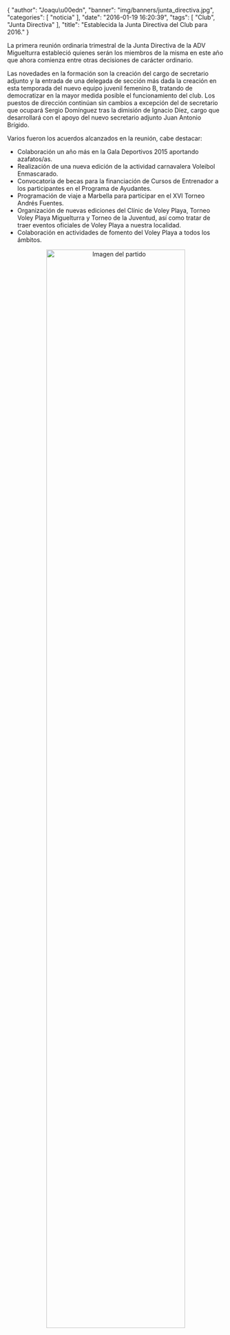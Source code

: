 {
  "author": "Joaqu\u00edn", 
  "banner": "img/banners/junta_directiva.jpg", 
  "categories": [
    "noticia"
  ], 
  "date": "2016-01-19 16:20:39", 
  "tags": [
    "Club", 
    "Junta Directiva"
  ], 
  "title": "Establecida la Junta Directiva del Club para 2016."
}

La primera reunión ordinaria trimestral de la Junta Directiva de la ADV Miguelturra estableció quienes serán los miembros de la misma en este año que ahora comienza entre otras decisiones de carácter ordinario.

Las novedades en la formación son la creación del cargo de secretario adjunto y la entrada de una delegada de sección más dada la creación en esta temporada del nuevo equipo juvenil femenino B, tratando de democratizar en la mayor medida posible el funcionamiento del club. Los puestos de dirección continúan sin cambios a excepción del de secretario que ocupará Sergio Domínguez tras la dimisión de Ignacio Díez, cargo que desarrollará con el apoyo del nuevo secretario adjunto Juan Antonio Brígido.

Varios fueron los acuerdos alcanzados en la reunión, cabe destacar:

- Colaboración un año más en la Gala Deportivos 2015 aportando azafatos/as.
- Realización de una nueva edición de la actividad carnavalera Voleibol Enmascarado.
- Convocatoria de becas para la financiación de Cursos de Entrenador a los participantes en el Programa de Ayudantes.
- Programación de viaje a Marbella para participar en el XVI Torneo Andrés Fuentes.
- Organización de nuevas ediciones del Clínic de Voley Playa, Torneo Voley Playa Miguelturra y Torneo de la Juventud, así como tratar de traer eventos oficiales de Voley Playa a nuestra localidad.
- Colaboración en actividades de fomento del Voley Playa a todos los ámbitos.

<center>
<a target="_new" href="http://www.advmiguelturra.org/drupal/sites/default/files/junta%20directiva.jpg"> 
<img alt="Imagen del partido" width="80%" align="center" src="http://www.advmiguelturra.org/drupal/sites/default/files/junta%20directiva.jpg"/> </a> </center> 



